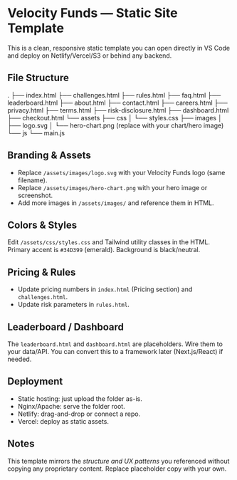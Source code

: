 # Velocity Funds — Static Site Template

This is a clean, responsive static template you can open directly in VS Code and deploy on Netlify/Vercel/S3 or behind any backend.

## File Structure
.
├── index.html
├── challenges.html
├── rules.html
├── faq.html
├── leaderboard.html
├── about.html
├── contact.html
├── careers.html
├── privacy.html
├── terms.html
├── risk-disclosure.html
├── dashboard.html
├── checkout.html
└── assets
    ├── css
    │   └── styles.css
    ├── images
    │   ├── logo.svg
    │   └── hero-chart.png  (replace with your chart/hero image)
    └── js
        └── main.js

## Branding & Assets
- Replace `/assets/images/logo.svg` with your Velocity Funds logo (same filename).
- Replace `/assets/images/hero-chart.png` with your hero image or screenshot.
- Add more images in `/assets/images/` and reference them in HTML.

## Colors & Styles
Edit `/assets/css/styles.css` and Tailwind utility classes in the HTML.
Primary accent is `#34D399` (emerald). Background is black/neutral.

## Pricing & Rules
- Update pricing numbers in `index.html` (Pricing section) and `challenges.html`.
- Update risk parameters in `rules.html`.

## Leaderboard / Dashboard
The `leaderboard.html` and `dashboard.html` are placeholders. Wire them to your data/API.
You can convert this to a framework later (Next.js/React) if needed.

## Deployment
- Static hosting: just upload the folder as-is.
- Nginx/Apache: serve the folder root.
- Netlify: drag-and-drop or connect a repo.
- Vercel: deploy as static assets.

## Notes
This template mirrors the *structure and UX patterns* you referenced without copying any proprietary content. Replace placeholder copy with your own.
